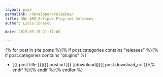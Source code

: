 ```yaml
---
layout: page
permalink: /developer/releases/
title: GNU ARM Eclipse Plug-ins Releases
author: Liviu Ionescu

date: 2015-09-10 21:17:00

---
```


{% for post in site.posts %}{% if post.categories contains "releases" %}{% if post.categories contains "plugins" %}
* [{{ post.title }}]({{ post.url }}) [(download)]({{ post.download_url }}){% endif %}{% endif %}{% endfor %}
